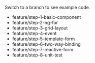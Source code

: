 Switch to a branch to see example code.

- feature/step-1-basic-component
- feature/step-2-ng-for
- feature/step-3-grid-layout
- feature/step-4-event
- feature/step-5-template-form
- feature/step-6-two-way-binding
- feature/step-7-reactive-form
- feature/step-8-unit-test
